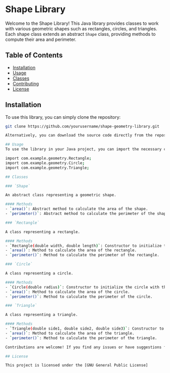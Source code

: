 # Shape Library

Welcome to the Shape Library! This Java library provides classes to work with various geometric shapes such as rectangles, circles, and triangles. Each shape class extends an abstract `Shape` class, providing methods to compute their area and perimeter.

## Table of Contents
- [Installation](#installation)
- [Usage](#usage)
- [Classes](#classes)
- [Contributing](#contributing)
- [License](#license)

## Installation

To use this library, you can simply clone the repository:

```bash
git clone https://github.com/yourusername/shape-geometry-library.git

Alternatively, you can download the source code directly from the repository.

## Usage
To use the library in your Java project, you can import the necessary classes:

import com.example.geometry.Rectangle;
import com.example.geometry.Circle;
import com.example.geometry.Triangle;

## Classes

### `Shape`

An abstract class representing a geometric shape.

#### Methods
- `area()`: Abstract method to calculate the area of the shape.
- `perimeter()`: Abstract method to calculate the perimeter of the shape.

### `Rectangle`

A class representing a rectangle.

#### Methods
- `Rectangle(double width, double length)`: Constructor to initialize the rectangle with the given width and length.
- `area()`: Method to calculate the area of the rectangle.
- `perimeter()`: Method to calculate the perimeter of the rectangle.

### `Circle`

A class representing a circle.

#### Methods
- `Circle(double radius)`: Constructor to initialize the circle with the given radius.
- `area()`: Method to calculate the area of the circle.
- `perimeter()`: Method to calculate the perimeter of the circle.

### `Triangle`

A class representing a triangle.

#### Methods
- `Triangle(double side1, double side2, double side3)`: Constructor to initialize the triangle with the given side lengths.
- `area()`: Method to calculate the area of the triangle.
- `perimeter()`: Method to calculate the perimeter of the triangle.

Contributions are welcome! If you find any issues or have suggestions for improvements, please open an issue or submit a pull request.

## License

This project is licensed under the [GNU General Public License]
